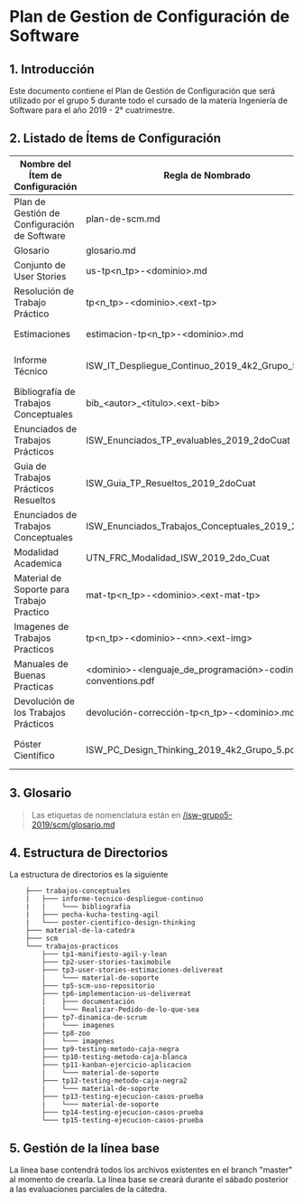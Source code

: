 # Plan de Gestion de Configuración de Software

## 1. Introducción

Este documento contiene el Plan de Gestión de Configuración que será utilizado por el grupo 5 durante todo el cursado de la matería Ingeniería de Software para el año 2019 - 2° cuatrimestre.

## 2. Listado de Ítems de Configuración

|  Nombre del Ítem de Configuración | Regla de Nombrado  | Ubicación Física  |
| ------------ | ------------ | ------------ |
| Plan de Gestión de Configuración de Software | plan-de-scm.md | /isw-grupo5-2019/scm/ |
| Glosario | glosario.md | /isw-grupo5-2019/scm/ |
| Conjunto de User Stories | us-tp&lt;n_tp&gt;-&lt;dominio&gt;.md | /isw-grupo5-2019/trabajos-practicos/tp&lt;n_tp&gt;-&lt;dominio&gt;/ |
| Resolución de Trabajo Práctico | tp&lt;n_tp&gt;-&lt;dominio&gt;.&lt;ext-tp&gt; | /isw-grupo5-2019/trabajos-practicos/tp&lt;n_tp&gt;-&lt;dominio&gt;/ |
| Estimaciones | estimacion-tp&lt;n_tp&gt;-&lt;dominio&gt;.md | /isw-grupo5-2019/trabajos-practicos/tp&lt;n_tp&gt;-&lt;dominio&gt;/ |
| Informe Técnico | ISW_IT_Despliegue_Continuo_2019_4k2_Grupo_5.pdf | /isw-grupo5-2019/trabajos-conceptuales/informe-tecnico-despliegue-continuo/ |
| Bibliografía de Trabajos Conceptuales | bib_&lt;autor&gt;_&lt;titulo&gt;.&lt;ext-bib&gt; | /isw-grupo5-2019/trabajos-conceptuales/&lt;dominio&gt;/bibliografia/  |
| Enunciados de Trabajos Prácticos | ISW_Enunciados_TP_evaluables_2019_2doCuat | /isw-grupo5-2019/ |material-de-la-catedra/ |
| Guia de Trabajos Prácticos Resueltos  | ISW_Guia_TP_Resueltos_2019_2doCuat | /isw-grupo5-2019/ |material-de-la-catedra/ |
| Enunciados de Trabajos Conceptuales | ISW_Enunciados_Trabajos_Conceptuales_2019_2doCuat | /isw-grupo5-2019/ |material-de-la-catedra/ |
| Modalidad Academica | UTN_FRC_Modalidad_ISW_2019_2do_Cuat | /isw-grupo5-2019/material-de-la-catedra/ |
| Material de Soporte para Trabajo Practico | mat-tp&lt;n_tp&gt;-&lt;dominio&gt;.&lt;ext-mat-tp&gt; | /isw-grupo5-2019/trabajos-practicos/tp&lt;n_tp&gt;-&lt;dominio&gt;/material-de-soporte/ |
| Imagenes de Trabajos Practicos | tp&lt;n_tp&gt;-&lt;dominio&gt;-&lt;nn&gt;.&lt;ext-img&gt; | /isw-grupo5-2019/trabajos-practicos/tp&lt;n_tp&gt;-&lt;dominio&gt;/imagenes/ |
| Manuales de Buenas Practicas | &lt;dominio&gt;-&lt;lenguaje_de_programación&gt;-coding-conventions.pdf | /isw-grupo5-2019/trabajos-practicos/tp6-implementacion-us-delivereat/documentación/ |
| Devolución de los Trabajos Prácticos | devolución-corrección-tp&lt;n_tp&gt;-&lt;dominio&gt;.md | /isw-grupo5-2019/trabajos-practicos/tp&lt;n_tp&gt;-&lt;dominio&gt;/ |
| Póster Científico | ISW_PC_Design_Thinking_2019_4k2_Grupo_5.pdf | /isw-grupo5-2019/trabajos-conceptuales/poster-cientifico-design-thinking/ |

## 3. Glosario

> Las etiquetas de nomenclatura están en [/isw-grupo5-2019/scm/glosario.md](/scm/glosario.md)

## 4. Estructura de Directorios

La estructura de directorios es la siguiente

```isw-grupo5-2019
    ├─── trabajos-conceptuales
    |   ├─── informe-tecnico-despliegue-continuo
    |   |    └─── bibliografia
    |   ├─── pecha-kucha-testing-agil
    |   └─── poster-cientifico-design-thinking
    ├─── material-de-la-catedra
    ├─── scm
    └─── trabajos-practicos
        ├─── tp1-manifiesto-agil-y-lean
        ├─── tp2-user-stories-taximobile
        ├─── tp3-user-stories-estimaciones-delivereat
        |    └─── material-de-soporte
        ├─── tp5-scm-uso-repositorio
        ├─── tp6-implementacion-us-delivereat
        |    ├─── documentación
        |    └─── Realizar-Pedido-de-lo-que-sea
        ├─── tp7-dinamica-de-scrum
        |    └─── imagenes
        ├─── tp8-zoo
        |    └─── imagenes
        ├─── tp9-testing-metodo-caja-negra
        ├─── tp10-testing-metodo-caja-blanca
        ├─── tp11-kanban-ejercicio-aplicacion
        |    └─── material-de-soporte
        ├─── tp12-testing-metodo-caja-negra2
        |    └─── material-de-soporte
        ├─── tp13-testing-ejecucion-casos-prueba
        |    └─── material-de-soporte
        ├─── tp14-testing-ejecucion-casos-prueba
        └─── tp15-testing-ejecucion-casos-prueba
```

## 5. Gestión de la línea base

  La linea base contendrá todos los archivos existentes en el branch "master" al momento de crearla.
  La línea base se creará durante el sábado posterior a las evaluaciones parciales de la cátedra.
